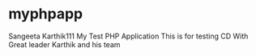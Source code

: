 # myphpapp
Sangeeta Karthik111
My Test PHP Application
This is for testing CD
With Great leader  Karthik and his team

